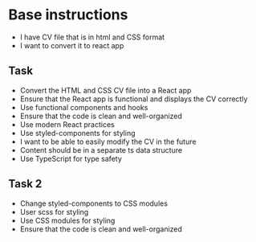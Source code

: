 # Base instructions
- I have CV file that is in html and CSS format
- I want to convert it to react app

## Task
- Convert the HTML and CSS CV file into a React app
- Ensure that the React app is functional and displays the CV correctly
- Use functional components and hooks
- Ensure that the code is clean and well-organized
- Use modern React practices
- Use styled-components for styling
- I want to be able to easily modify the CV in the future
- Content should be in a separate ts data structure
- Use TypeScript for type safety

## Task 2
- Change styled-components to CSS modules
- User scss for styling
- Use CSS modules for styling
- Ensure that the code is clean and well-organized